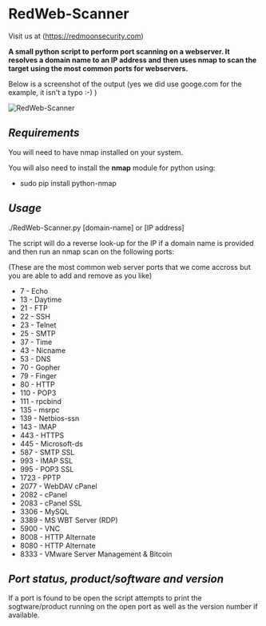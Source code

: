 # RedWeb-Scanner

Visit us at (https://redmoonsecurity.com)

**A small python script to perform port scanning on a webserver. It resolves a domain name to an IP address and then uses nmap to scan the target using the most common ports for webservers.**

Below is a screenshot of the output (yes we did use googe.com for the example, it isn't a typo :-) )

![RedWeb-Scanner](https://user-images.githubusercontent.com/62467907/78455049-6209b300-769c-11ea-8015-9059b6865aa5.png)

## *Requirements*

You will need to have nmap installed on your system.

You will also need to install the **nmap** module for python using:

* sudo pip install python-nmap

## *Usage*

./RedWeb-Scanner.py [domain-name] or [IP address]

The script will do a reverse look-up for the IP if a domain name is provided and then run an nmap scan on the following ports:

(These are the most common web server ports that we come accross but you are able to add and remove as you like)

* 7  - Echo
* 13 - Daytime
* 21 - FTP
* 22 - SSH
* 23 - Telnet
* 25 - SMTP
* 37 - Time
* 43 - Nicname
* 53 - DNS
* 70 - Gopher
* 79 - Finger
* 80 - HTTP
* 110 - POP3
* 111 - rpcbind
* 135 - msrpc
* 139 - Netbios-ssn
* 143 - IMAP
* 443 - HTTPS
* 445 - Microsoft-ds
* 587 - SMTP SSL
* 993 - IMAP SSL
* 995 - POP3 SSL
* 1723 - PPTP
* 2077 - WebDAV cPanel
* 2082 - cPanel
* 2083 - cPanel SSL
* 3306 - MySQL
* 3389 - MS WBT Server (RDP)
* 5900 - VNC
* 8008 - HTTP Alternate
* 8080 - HTTP Alternate
* 8333 - VMware Server Management & Bitcoin

## *Port status, product/software and version*

If a port is found to be open the script attempts to print the sogtware/product running on the open port as well as the version number if available.
